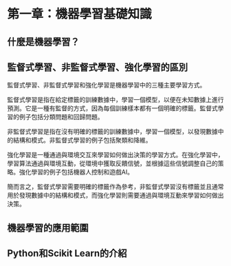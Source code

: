 # 第一章：機器學習基礎知識


## 什麼是機器學習？


## 監督式學習、非監督式學習、強化學習的區別

監督式學習、非監督式學習和強化學習是機器學習中的三種主要學習方式。

監督式學習是指在給定標籤的訓練數據中，學習一個模型，以便在未知數據上進行預測。它是一種有監督的方式，因為每個訓練樣本都有一個明確的標籤。監督式學習的例子包括分類問題和回歸問題。

非監督式學習是指在沒有明確的標籤的訓練數據中，學習一個模型，以發現數據中的結構和模式。非監督式學習的例子包括聚類和降維。

強化學習是一種通過與環境交互來學習如何做出決策的學習方式。在強化學習中，學習算法通過與環境互動，從環境中獲取反饋信號，並根據這些信號調整自己的策略。強化學習的例子包括機器人控制和遊戲AI。

簡而言之，監督式學習需要明確的標籤作為參考，非監督式學習沒有標籤並且通常用於發現數據中的結構和模式，而強化學習則需要通過與環境互動來學習如何做出決策。

## 機器學習的應用範圍


## Python和Scikit Learn的介紹